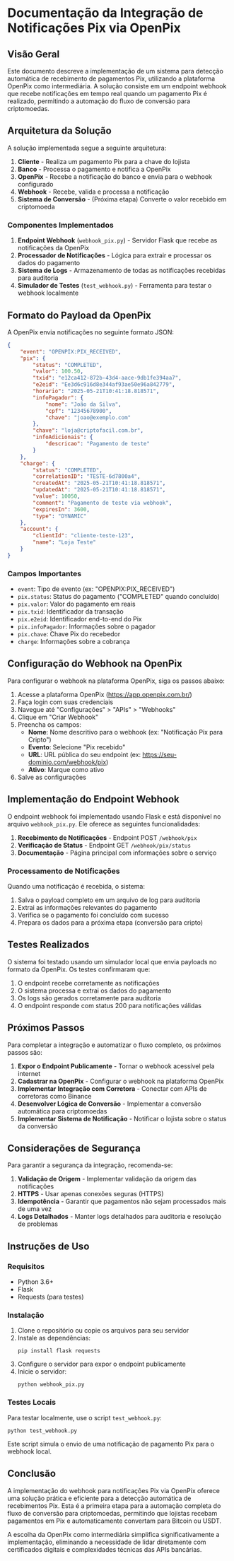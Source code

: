 # Documentação da Integração de Notificações Pix via OpenPix

## Visão Geral

Este documento descreve a implementação de um sistema para detecção automática de recebimento de pagamentos Pix, utilizando a plataforma OpenPix como intermediária. A solução consiste em um endpoint webhook que recebe notificações em tempo real quando um pagamento Pix é realizado, permitindo a automação do fluxo de conversão para criptomoedas.

## Arquitetura da Solução

A solução implementada segue a seguinte arquitetura:

1. **Cliente** - Realiza um pagamento Pix para a chave do lojista
2. **Banco** - Processa o pagamento e notifica a OpenPix
3. **OpenPix** - Recebe a notificação do banco e envia para o webhook configurado
4. **Webhook** - Recebe, valida e processa a notificação
5. **Sistema de Conversão** - (Próxima etapa) Converte o valor recebido em criptomoeda

### Componentes Implementados

1. **Endpoint Webhook** (`webhook_pix.py`) - Servidor Flask que recebe as notificações da OpenPix
2. **Processador de Notificações** - Lógica para extrair e processar os dados do pagamento
3. **Sistema de Logs** - Armazenamento de todas as notificações recebidas para auditoria
4. **Simulador de Testes** (`test_webhook.py`) - Ferramenta para testar o webhook localmente

## Formato do Payload da OpenPix

A OpenPix envia notificações no seguinte formato JSON:

```json
{
    "event": "OPENPIX:PIX_RECEIVED",
    "pix": {
        "status": "COMPLETED",
        "valor": 100.50,
        "txid": "e12ca412-872b-43d4-aace-9db1fe394aa7",
        "e2eid": "Ee3d6c916d8e344af93ae50e96a842779",
        "horario": "2025-05-21T10:41:18.818571",
        "infoPagador": {
            "nome": "João da Silva",
            "cpf": "12345678900",
            "chave": "joao@exemplo.com"
        },
        "chave": "loja@criptofacil.com.br",
        "infoAdicionais": {
            "descricao": "Pagamento de teste"
        }
    },
    "charge": {
        "status": "COMPLETED",
        "correlationID": "TESTE-6d7800a4",
        "createdAt": "2025-05-21T10:41:18.818571",
        "updatedAt": "2025-05-21T10:41:18.818571",
        "value": 10050,
        "comment": "Pagamento de teste via webhook",
        "expiresIn": 3600,
        "type": "DYNAMIC"
    },
    "account": {
        "clientId": "cliente-teste-123",
        "name": "Loja Teste"
    }
}
```

### Campos Importantes

- `event`: Tipo de evento (ex: "OPENPIX:PIX_RECEIVED")
- `pix.status`: Status do pagamento ("COMPLETED" quando concluído)
- `pix.valor`: Valor do pagamento em reais
- `pix.txid`: Identificador da transação
- `pix.e2eid`: Identificador end-to-end do Pix
- `pix.infoPagador`: Informações sobre o pagador
- `pix.chave`: Chave Pix do recebedor
- `charge`: Informações sobre a cobrança

## Configuração do Webhook na OpenPix

Para configurar o webhook na plataforma OpenPix, siga os passos abaixo:

1. Acesse a plataforma OpenPix (https://app.openpix.com.br/)
2. Faça login com suas credenciais
3. Navegue até "Configurações" > "APIs" > "Webhooks"
4. Clique em "Criar Webhook"
5. Preencha os campos:
   - **Nome**: Nome descritivo para o webhook (ex: "Notificação Pix para Cripto")
   - **Evento**: Selecione "Pix recebido"
   - **URL**: URL pública do seu endpoint (ex: https://seu-dominio.com/webhook/pix)
   - **Ativo**: Marque como ativo
6. Salve as configurações

## Implementação do Endpoint Webhook

O endpoint webhook foi implementado usando Flask e está disponível no arquivo `webhook_pix.py`. Ele oferece as seguintes funcionalidades:

1. **Recebimento de Notificações** - Endpoint POST `/webhook/pix`
2. **Verificação de Status** - Endpoint GET `/webhook/pix/status`
3. **Documentação** - Página principal com informações sobre o serviço

### Processamento de Notificações

Quando uma notificação é recebida, o sistema:

1. Salva o payload completo em um arquivo de log para auditoria
2. Extrai as informações relevantes do pagamento
3. Verifica se o pagamento foi concluído com sucesso
4. Prepara os dados para a próxima etapa (conversão para cripto)

## Testes Realizados

O sistema foi testado usando um simulador local que envia payloads no formato da OpenPix. Os testes confirmaram que:

1. O endpoint recebe corretamente as notificações
2. O sistema processa e extrai os dados do pagamento
3. Os logs são gerados corretamente para auditoria
4. O endpoint responde com status 200 para notificações válidas

## Próximos Passos

Para completar a integração e automatizar o fluxo completo, os próximos passos são:

1. **Expor o Endpoint Publicamente** - Tornar o webhook acessível pela internet
2. **Cadastrar na OpenPix** - Configurar o webhook na plataforma OpenPix
3. **Implementar Integração com Corretora** - Conectar com APIs de corretoras como Binance
4. **Desenvolver Lógica de Conversão** - Implementar a conversão automática para criptomoedas
5. **Implementar Sistema de Notificação** - Notificar o lojista sobre o status da conversão

## Considerações de Segurança

Para garantir a segurança da integração, recomenda-se:

1. **Validação de Origem** - Implementar validação da origem das notificações
2. **HTTPS** - Usar apenas conexões seguras (HTTPS)
3. **Idempotência** - Garantir que pagamentos não sejam processados mais de uma vez
4. **Logs Detalhados** - Manter logs detalhados para auditoria e resolução de problemas

## Instruções de Uso

### Requisitos

- Python 3.6+
- Flask
- Requests (para testes)

### Instalação

1. Clone o repositório ou copie os arquivos para seu servidor
2. Instale as dependências:
   ```
   pip install flask requests
   ```
3. Configure o servidor para expor o endpoint publicamente
4. Inicie o servidor:
   ```
   python webhook_pix.py
   ```

### Testes Locais

Para testar localmente, use o script `test_webhook.py`:

```
python test_webhook.py
```

Este script simula o envio de uma notificação de pagamento Pix para o webhook local.

## Conclusão

A implementação do webhook para notificações Pix via OpenPix oferece uma solução prática e eficiente para a detecção automática de recebimentos Pix. Esta é a primeira etapa para a automação completa do fluxo de conversão para criptomoedas, permitindo que lojistas recebam pagamentos em Pix e automaticamente convertam para Bitcoin ou USDT.

A escolha da OpenPix como intermediária simplifica significativamente a implementação, eliminando a necessidade de lidar diretamente com certificados digitais e complexidades técnicas das APIs bancárias.
